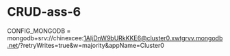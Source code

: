 # CRUD-ass-6

CONFIG_MONGODB = mongodb+srv://chinexcee:1AIjDnW9bURkKKE6@cluster0.xwtgrvv.mongodb.net/?retryWrites=true&w=majority&appName=Cluster0
